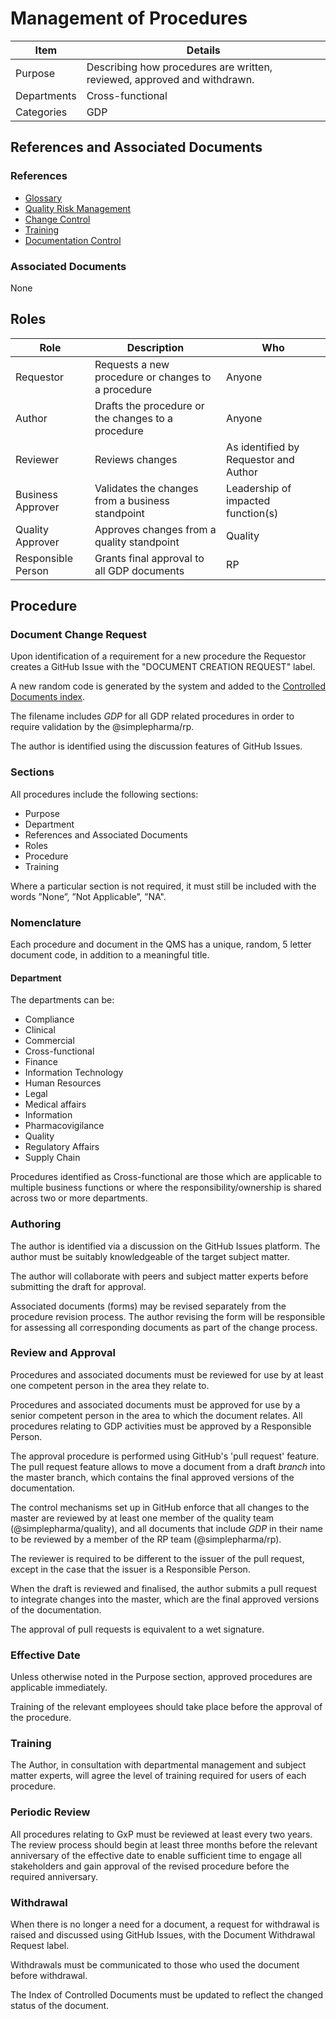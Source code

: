 # Management of Procedures 

Item    |   Details
----    |   ----
Purpose | Describing how procedures are written, reviewed, approved and withdrawn.
Departments | Cross-functional
Categories    | GDP

## References and Associated Documents

### References

* [Glossary][QEAIC]
* [Quality Risk Management][LBHIY]    
* [Change Control][UYNEF]
* [Training][ZWJPR]
* [Documentation Control][BWRPX]

### Associated Documents

None

## Roles

Role     |   Description    |   Who
------   |   --------       |  ----
Requestor|  Requests a new procedure or changes to a procedure | Anyone
Author   | Drafts the procedure or the changes to a procedure | Anyone
Reviewer | Reviews changes  | As identified by Requestor and Author
Business Approver  | Validates the changes from a business standpoint | Leadership of impacted function(s)
Quality Approver    | Approves changes from a quality standpoint | Quality
Responsible Person  | Grants final approval to all GDP documents | RP 

## Procedure

### Document Change Request

Upon identification of a requirement for a new procedure the Requestor creates a GitHub Issue with the "DOCUMENT CREATION REQUEST" label.

A new random code is generated by the system and added to the [Controlled Documents index](https://airtable.com/invite/l?inviteId=invqih3lbEsz9vN2f&inviteToken=8c9bfd29601b9fb26fae7d6772dab01b35d2490b2a971409e5b095236f3a709f).

The filename includes _GDP_ for all GDP related procedures in order to require validation by the @simplepharma/rp.

The author is identified using the discussion features of GitHub Issues.

### Sections

All procedures include the following sections:

* Purpose
* Department
* References and Associated Documents
* Roles
* Procedure
* Training

Where a particular section is not required, it must still be included with the words ”None”, ”Not Applicable”, ”NA".

### Nomenclature

Each procedure and document in the QMS has a unique, random, 5 letter document code, in addition to a meaningful title.

#### Department

The departments can be:

* Compliance
* Clinical
* Commercial
* Cross-functional
* Finance
* Information Technology
* Human Resources
* Legal
* Medical affairs
* Information
* Pharmacovigilance
* Quality
* Regulatory Affairs
* Supply Chain

Procedures identified as Cross-functional are those which are applicable to multiple business functions or where the responsibility/ownership is shared across two or more departments.

### Authoring

The author is identified via a discussion on the GitHub Issues platform. The author must be suitably knowledgeable of the target subject matter.

The author will collaborate with peers and subject matter experts before submitting the draft for approval.

Associated documents (forms) may be revised separately from the procedure revision process. The author revising the form will be responsible for assessing all corresponding documents as part of the change process.

### Review and Approval

Procedures and associated documents must be reviewed for use by at least one competent person in the area they relate to.

Procedures and associated documents must be approved for use by a senior competent person in the area to which the document relates. All procedures relating to GDP activities must be approved by a Responsible Person.

The approval procedure is performed using GitHub's 'pull request' feature. The pull request feature allows to move a document from a draft _branch_ into the master branch, which contains the final approved versions of the documentation.

The control mechanisms set up in GitHub enforce that all changes to the master are reviewed by at least one member of the quality team (@simplepharma/quality), and all documents that include _GDP_ in their name to be reviewed by a member of the RP team (@simplepharma/rp).

The reviewer is required to be different to the issuer of the pull request, except in the case that the issuer is a Responsible Person.

When the draft is reviewed and finalised, the author submits a pull request to integrate changes into the master, which are the final approved versions of the documentation.

The approval of pull requests is equivalent to a wet signature.

### Effective Date

Unless otherwise noted in the Purpose section, approved procedures are applicable immediately.

Training of the relevant employees should take place before the approval of the procedure.

### Training

The Author, in consultation with departmental management and subject matter experts, will agree the level of training required for users of each procedure.

### Periodic Review

All procedures relating to GxP must be reviewed at least every two years. The review process should begin at least three months before the relevant anniversary of the effective date to enable sufficient time to engage all stakeholders and gain approval of the revised procedure before the required anniversary.

### Withdrawal

When there is no longer a need for a document, a request for withdrawal is raised and discussed using GitHub Issues, with the Document Withdrawal Request label. 

Withdrawals must be communicated to those who used the document before withdrawal.

The Index of Controlled Documents must be updated to reflect the changed status of the document.

[GMP Guidelines]: https://ec.europa.eu/health/documents/eudralex/vol-4_en]
[GDP Guidelines]: https://eur-lex.europa.eu/LexUriServ/LexUriServ.do?uri=OJ:C:2013:343:0001:0014:EN:PDF
[GVP Guidelines]: https://www.ema.europa.eu/en/documents/regulatory-procedural-guideline/guideline-good-pharmacovigilance-practices-gvp-module-vi-collection-management-submission-reports_en.pdf
[Directive 2010/84/EU]: https://ec.europa.eu/health/sites/health/files/files/eudralex/vol-1/dir_2010_84/dir_2010_84_en.pdf
[Regulation EU No 1235/2010]: https://eur-lex.europa.eu/legal-content/EN/TXT/?uri=CELEX:32010R1235
[AMXWS]: /procedures/Procedure_GDP_AMXWS_Management_of_Standard_Operating_Procedures.md
[XIDEX]: /procedures/Procedure_GDP_XIDEX_Responsible_Person.md
[BWRPX]: /procedures/Procedure_GDP_BWRPX_Documentation_Control.md
[XCEUG]: /procedures/Procedure_GDP_XCEUG_Deviations.md
[UYNEF]: /procedures/Procedure_GDP_UYNEF_Change_Control.md
[OZCFN]: /procedures/Procedure_GDP_OZCFN_Management_Review_And_Monitoring.md
[LBHIY]: /procedures/Procedure_GDP_LBHIY_Quality_Risk_Management.md
[ZWJPR]: /procedures/Procedure_GDP_ZWJPR_Training.md
[VQICE]: /procedures/Procedure_GDP_VQICE_Receipt_Of_Medicinal_Products.md
[AGTXC]: /procedures/Procedure_GDP_AGTXC_Establishing_The_Authority_Of_Suppliers_To_Supply_Medicinal_Products.md
[ZIWKI]: /procedures/Procedure_GDP_ZIWKI_Customer_Complaints.md
[VOZWP]: /procedures/Procedure_GDP_VOZWP_Recall_Procedure.md
[HBQIN]: /procedures/Procedure_GDP_HBQIN_Outsourced_Activities.md
[GMQHI]: /procedures/Procedure_GDP_GMQHI_Self_Inspections.md
[VTOMR]: /procedures/Procedure_GDP_VTOMR_Falsified_Medicinal_Products.md
[BMAXZ]: /procedures/Procedure_GDP_BMAXZ_Medicinal_Product_Returns.md
[YUISV]: /procedures/Procedure_GDP_YUISV_CAPA.md
[QEAIC]: Document_QEAIC_Glossary.md
[GGNHM]: /procedures/Procedure_GDP_GGNHM_Reporting_of_Adverse_Events.md
[AGDXV]: /procedures/Procedure_GDP_AGDXV_Serialisation.md
